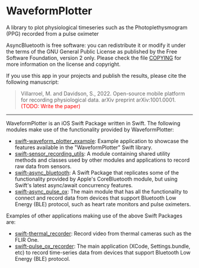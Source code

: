 # WaveformPlotter

A library to plot physiological timeseries such as the Photoplethysmogram (PPG)
 recorded from a pulse oximeter

AsyncBluetooth is free software: you can redistribute it or modify it under 
the terms of the GNU General Public License as published by the Free Software
Foundation, version 2 only. Please check the file [COPYING](COPYING) for more
information on the license and copyright.

If you use this app in your projects and publish the results, please cite the
following manuscript:

> Villarroel, M. and Davidson, S., 2022. Open-source mobile platform for 
recording physiological data. arXiv preprint arXiv:1001.0001.
<span style="color:red">(TODO: Write the paper)</span>

---

WaveformPlotter is an iOS Swift Package written in Swift. The following modules
make use of the functionality provided by WaveformPlotter:

- [swift-waveform_plotter_example](https://github.com/maurovm/swift-waveform_plotter_example): 
Example application to showcase the features available in the "WaveformPlotter"
Swift library.
- [swift-sensor_recording_utils](https://github.com/maurovm/swift-sensor_recording_utils):
A module containing shared utility methods and classes used by other modules 
and applications to record raw data from sensors. 
- [swift-async_bluetooth](https://github.com/maurovm/swift-async_bluetooth): 
A Swift Package that replicates some of the functionality provided by Apple's 
CoreBluetooth module, but using Swift's latest async/await concurrency features.
- [swift-async_pulse_ox](https://github.com/maurovm/swift-async_pulse_ox): 
The main module that has all the functionality to connect and record data from
devices that support Bluetooth Low Energy (BLE) protocol, such as heart rate 
monitors and pulse oximeters. 

Examples of other applications making use of the above Swift Packages are:

- [swift-thermal_recorder](https://github.com/maurovm/swift-thermal_recorder): 
Record video from thermal cameras such as the FLIR One.
- [swift-pulse_ox_recorder](https://github.com/maurovm/swift-pulse_ox_recorder): 
The main application (XCode, Settings.bundle, etc) to record time-series data 
from devices that support Bluetooth Low Energy (BLE) protocol.